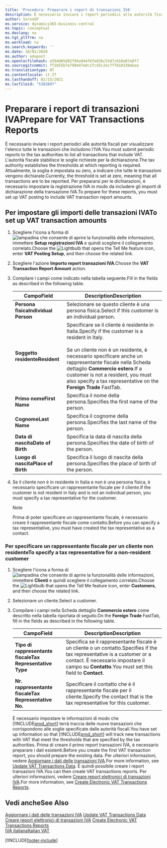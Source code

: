 ```yaml
---
title: 'Procedura: Preparare i report di transazioni IVA'
description: È necessario inviare i report periodici alle autorità fiscali per visualizzare l'elenco tutte le transazioni che includono l'IVA.
author: SorenGP
ms.service: dynamics365-business-central
ms.topic: conceptual
ms.devlang: na
ms.tgt_pltfrm: na
ms.workload: na
ms.search.keywords: ''
ms.date: 10/01/2020
ms.author: edupont
ms.openlocfilehash: e594d05d02f94a944f6fe83bc53d7c610a07e8f7
ms.sourcegitcommit: ff2b55b7e790447e0c1fcd5c2ec7f7610338ebaa
ms.translationtype: HT
ms.contentlocale: it-IT
ms.lasthandoff: 02/15/2021
ms.locfileid: "5382897"
---
```

# <a name="prepare-for-vat-transactions-reports"></a><span data-ttu-id="8f881-103">Preparare i report di transazioni IVA</span><span class="sxs-lookup"><span data-stu-id="8f881-103">Prepare for VAT Transactions Reports</span></span>
<span data-ttu-id="8f881-104">È necessario inviare i report periodici alle autorità fiscali per visualizzare l'elenco tutte le transazioni che includono l'IVA.</span><span class="sxs-lookup"><span data-stu-id="8f881-104">You must submit periodic reports to the tax authorities to list all transactions that include VAT.</span></span> <span data-ttu-id="8f881-105">L'autorità fiscale stabilisce le soglie richieste per la dichiarazione.</span><span class="sxs-lookup"><span data-stu-id="8f881-105">The tax authority establishes the thresholds at which reporting is required.</span></span> <span data-ttu-id="8f881-106">Attualmente, la soglia è impostata su zero, a indicare che tutte le transazioni vengono dichiarate.</span><span class="sxs-lookup"><span data-stu-id="8f881-106">Currently, the threshold is set at zero, meaning that all transactions are to be reported.</span></span> <span data-ttu-id="8f881-107">Per prepararsi per le dichiarazioni, è necessario impostare la registrazione IVA in modo da includere gli importi di dichiarazione della transazione IVA.</span><span class="sxs-lookup"><span data-stu-id="8f881-107">To prepare for these reports, you must set up VAT posting to include VAT transaction report amounts.</span></span>  

## <a name="to-set-up-vat-transaction-amounts"></a><span data-ttu-id="8f881-108">Per impostare gli importi delle transazioni IVA</span><span class="sxs-lookup"><span data-stu-id="8f881-108">To set up VAT transaction amounts</span></span>  

1.  <span data-ttu-id="8f881-109">Scegliere l'icona a forma di ![lampadina che consente di aprire la funzionalità delle informazioni](../../media/ui-search/search_small.png "Informazioni sull'operazione che si desidera eseguire"), immettere **Setup registrazioni IVA** e quindi scegliere il collegamento correlato.</span><span class="sxs-lookup"><span data-stu-id="8f881-109">Choose the ![Lightbulb that opens the Tell Me feature](../../media/ui-search/search_small.png "Tell me what you want to do") icon, enter **VAT Posting Setup**, and then choose the related link.</span></span>  
2.  <span data-ttu-id="8f881-110">Scegliere l'azione **Importo report transazioni IVA**.</span><span class="sxs-lookup"><span data-stu-id="8f881-110">Choose the **VAT Transaction Report Amount** action.</span></span>  
3.  <span data-ttu-id="8f881-111">Compilare i campi come indicato nella tabella seguente.</span><span class="sxs-lookup"><span data-stu-id="8f881-111">Fill in the fields as described in the following table.</span></span>  

    |<span data-ttu-id="8f881-112">Campo</span><span class="sxs-lookup"><span data-stu-id="8f881-112">Field</span></span>|<span data-ttu-id="8f881-113">Description</span><span class="sxs-lookup"><span data-stu-id="8f881-113">Description</span></span>|  
    |------------------------------------|---------------------------------------|  
    |<span data-ttu-id="8f881-114">**Persona fisica**</span><span class="sxs-lookup"><span data-stu-id="8f881-114">**Individual Person**</span></span>|<span data-ttu-id="8f881-115">Selezionare se questo cliente è una persona fisica.</span><span class="sxs-lookup"><span data-stu-id="8f881-115">Select if this customer is an individual person.</span></span>|  
    |<span data-ttu-id="8f881-116">**Soggetto residente**</span><span class="sxs-lookup"><span data-stu-id="8f881-116">**Resident**</span></span>|<span data-ttu-id="8f881-117">Specificare se il cliente è residente in Italia.</span><span class="sxs-lookup"><span data-stu-id="8f881-117">Specify if the customer is a resident in Italy.</span></span><br /><br /> <span data-ttu-id="8f881-118">Se un cliente non è un residente, è necessario specificare anche un rappresentante fiscale nella Scheda dettaglio **Commercio estero**.</span><span class="sxs-lookup"><span data-stu-id="8f881-118">If a customer is not a resident, you must also specify a tax representative on the **Foreign Trade** FastTab.</span></span>|  
    |<span data-ttu-id="8f881-119">**Primo nome**</span><span class="sxs-lookup"><span data-stu-id="8f881-119">**First Name**</span></span>|<span data-ttu-id="8f881-120">Specifica il nome della persona.</span><span class="sxs-lookup"><span data-stu-id="8f881-120">Specifies the first name of the person.</span></span>|  
    |<span data-ttu-id="8f881-121">**Cognome**</span><span class="sxs-lookup"><span data-stu-id="8f881-121">**Last Name**</span></span>|<span data-ttu-id="8f881-122">Specifica il cognome della persona.</span><span class="sxs-lookup"><span data-stu-id="8f881-122">Specifies the last name of the person.</span></span>|  
    |<span data-ttu-id="8f881-123">**Data di nascita**</span><span class="sxs-lookup"><span data-stu-id="8f881-123">**Date of Birth**</span></span>|<span data-ttu-id="8f881-124">Specifica la data di nascita della persona.</span><span class="sxs-lookup"><span data-stu-id="8f881-124">Specifies the date of birth of the person.</span></span>|  
    |<span data-ttu-id="8f881-125">**Luogo di nascita**</span><span class="sxs-lookup"><span data-stu-id="8f881-125">**Place of Birth**</span></span>|<span data-ttu-id="8f881-126">Specifica il luogo di nascita della persona.</span><span class="sxs-lookup"><span data-stu-id="8f881-126">Specifies the place of birth of the person.</span></span>|  

3.  <span data-ttu-id="8f881-127">Se il cliente non è in residente in Italia e non è una persona fisica, è necessario specificare un rappresentante fiscale per il cliente.</span><span class="sxs-lookup"><span data-stu-id="8f881-127">If the customer is not resident in Italy and is not an individual person, you must specify a tax representative for the customer.</span></span>  

    > [!NOTE]  
    >  <span data-ttu-id="8f881-128">Prima di poter specificare un rappresentante fiscale, è necessario creare il rappresentante fiscale come contatto.</span><span class="sxs-lookup"><span data-stu-id="8f881-128">Before you can specify a tax representative, you must have created the tax representative as a contact.</span></span>  

### <a name="to-specify-a-tax-representative-for-a-non-resident-customer"></a><span data-ttu-id="8f881-129">Per specificare un rappresentante fiscale per un cliente non residente</span><span class="sxs-lookup"><span data-stu-id="8f881-129">To specify a tax representative for a non-resident customer</span></span>  

1.  <span data-ttu-id="8f881-130">Scegliere l'icona a forma di ![lampadina che consente di aprire la funzionalità delle informazioni](../../media/ui-search/search_small.png "Informazioni sull'operazione che si desidera eseguire"), immettere **Clienti** e quindi scegliere il collegamento correlato.</span><span class="sxs-lookup"><span data-stu-id="8f881-130">Choose the ![Lightbulb that opens the Tell Me feature](../../media/ui-search/search_small.png "Tell me what you want to do") icon, enter **Customers**, and then choose the related link.</span></span>  
2. <span data-ttu-id="8f881-131">Selezionare un cliente.</span><span class="sxs-lookup"><span data-stu-id="8f881-131">Select a customer.</span></span>
2.  <span data-ttu-id="8f881-132">Compilare i campi nella Scheda dettaglio **Commercio estero** come descritto nella tabella riportata di seguito.</span><span class="sxs-lookup"><span data-stu-id="8f881-132">On the **Foreign Trade** FastTab, fill in the fields as described in the following table.</span></span>  

    |<span data-ttu-id="8f881-133">Campo</span><span class="sxs-lookup"><span data-stu-id="8f881-133">Field</span></span>|<span data-ttu-id="8f881-134">Description</span><span class="sxs-lookup"><span data-stu-id="8f881-134">Description</span></span>|  
    |---------------------------------|---------------------------------------|  
    |<span data-ttu-id="8f881-135">**Tipo di rappresentante fiscale**</span><span class="sxs-lookup"><span data-stu-id="8f881-135">**Tax Representative Type**</span></span>|<span data-ttu-id="8f881-136">Specifica se il rappresentante fiscale è un cliente o un contatto.</span><span class="sxs-lookup"><span data-stu-id="8f881-136">Specifies if the tax representative is a customer or a contact.</span></span> <span data-ttu-id="8f881-137">È necessario impostare il campo su **Contatto**.</span><span class="sxs-lookup"><span data-stu-id="8f881-137">You must set this field to **Contact**.</span></span>|  
    |<span data-ttu-id="8f881-138">**Nr. rappresentante fiscale**</span><span class="sxs-lookup"><span data-stu-id="8f881-138">**Tax Representative No.**</span></span>|<span data-ttu-id="8f881-139">Specificare il contatto che è il rappresentante fiscale per il cliente.</span><span class="sxs-lookup"><span data-stu-id="8f881-139">Specify the contact that is the tax representative for this customer.</span></span>|  

    <span data-ttu-id="8f881-140">È necessario impostare le informazioni di modo che [!INCLUDE[prod_short](../../includes/prod_short.md)] terrà traccia delle nuove transazioni che corrispondono alle soglie specificate dalle autorità fiscali.</span><span class="sxs-lookup"><span data-stu-id="8f881-140">You have set up information so that [!INCLUDE[prod_short](../../includes/prod_short.md)] will track new transactions with VAT that meet the thresholds that are specified by the tax authorities.</span></span> <span data-ttu-id="8f881-141">Prima di creare il primo report transazioni IVA, è necessario preparare i dati esistenti.</span><span class="sxs-lookup"><span data-stu-id="8f881-141">Before you create the first VAT transaction report, you should prepare the existing data.</span></span> <span data-ttu-id="8f881-142">Per ulteriori informazioni, vedere [Aggiornare i dati delle transazioni IVA](how-to-update-vat-transactions-data.md).</span><span class="sxs-lookup"><span data-stu-id="8f881-142">For more information, see [Update VAT Transactions Data](how-to-update-vat-transactions-data.md).</span></span> <span data-ttu-id="8f881-143">È quindi possibile creare i report transazioni IVA.</span><span class="sxs-lookup"><span data-stu-id="8f881-143">You can then create VAT transactions reports.</span></span> <span data-ttu-id="8f881-144">Per ulteriori informazioni, vedere [Creare report elettronici di transazioni IVA](how-to-create-electronic-vat-transactions-reports.md).</span><span class="sxs-lookup"><span data-stu-id="8f881-144">For more information, see [Create Electronic VAT Transactions Reports](how-to-create-electronic-vat-transactions-reports.md).</span></span>

## <a name="see-also"></a><span data-ttu-id="8f881-145">Vedi anche</span><span class="sxs-lookup"><span data-stu-id="8f881-145">See Also</span></span>  
 <span data-ttu-id="8f881-146">[Aggiornare i dati delle transazioni IVA](how-to-update-vat-transactions-data.md) </span><span class="sxs-lookup"><span data-stu-id="8f881-146">[Update VAT Transactions Data](how-to-update-vat-transactions-data.md) </span></span>  
 <span data-ttu-id="8f881-147">[Creare report elettronici di transazioni IVA](how-to-create-electronic-vat-transactions-reports.md) </span><span class="sxs-lookup"><span data-stu-id="8f881-147">[Create Electronic VAT Transactions Reports](how-to-create-electronic-vat-transactions-reports.md) </span></span>  
 [<span data-ttu-id="8f881-148">IVA italiana</span><span class="sxs-lookup"><span data-stu-id="8f881-148">Italian VAT</span></span>](italian-vat.md)


[!INCLUDE[footer-include](../../includes/footer-banner.md)]
